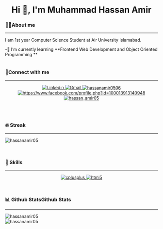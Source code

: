 <h1 align="center">Hi 👋, I'm Muhammad Hassan Amir</h1>

<p align="center">
</p>

<h3>💁‍♂️About me</h3>
<hr>
<p>I am 1st year Computer Science Student at Air University Islamabad.</p>
 -🌱 I’m currently learning **Frontend Web Development and Object Oriented Programming **
 <br><br>

<h3 align="left">📱Connect with me</h3>
<hr>
<p align="center">
    <a href="www.linkedin.com/in/hassan-amir-a2a19b24b" target="blank"><img src="https://img.shields.io/badge/LinkedIn-0077B5?style=for-the-    badge&logo=linkedin&logoColor=white" alt="Linkedin" />
    </a>
    <a href="https://mail.google.com/mail/?view=cm&fs=1&to=hassanamir0506@gmail.com" target="_blank"> 
	     <img alt="Gmail" src="https://img.shields.io/badge/Gmail-D14836?style=for-the-badge&logo=gmail&logoColor=white">
	</a>
<a href="https://twitter.com/hassanamir0506" target="blank"><img align="center" src="https://img.shields.io/badge/Twitter-1DA1F2?style=for-the-   badge&logo=twitter&logoColor=white" alt="hassanamir0506" />
	</a>
<a href="https://fb.com/https://www.facebook.com/profile.php?id=100013913140948" target="blank"><img align="center" src="https://img.shields.io/badge/Facebook-1877F2?style=for-the-badge&logo=facebook&logoColor=white" alt="https://www.facebook.com/profile.php?id=100013913140948"  />
	</a>
<a href="https://instagram.com/hassan_amir05" target="blank"><img align="center" src="https://img.shields.io/badge/Instagram-E4405F?style=for-the-badge&logo=instagram&logoColor=white" alt="hassan_amir05"  />
	</a>
</p>
<br><br>

<h3 aling="left">🔥 Streak</h3>
<hr>
<p aling="center">
	<img  src="https://github-readme-streak-stats.herokuapp.com/?user=hassanamir05&theme=blue-green" alt="hassanamir05" />
</p>
<br>

<h3 align="left">🚀 Skills</h3>
<hr>
<p align="center">
  <a href="https://www.w3schools.com/cpp/" target="_blank" rel="noreferrer"> <img src="https://img.shields.io/badge/C%2B%2B-00599C?style=for-the-badge&logo=c%2B%2B&logoColor=white" alt="cplusplus">
	</a> 
  <a href="https://www.w3.org/html/" target="_blank" rel="noreferrer"> <img src="https://img.shields.io/badge/HTML5-E34F26?style=for-the-badge&logo=html5&logoColor=white" alt="html5">
	</a> 
</p>
<br>
<h3 aling="left">📊 Github StatsGithub Stats</h3>
<hr>
<p alingh="center">
  <img  src="https://github-readme-stats.vercel.app/api?username=hassanamir05&theme=blue-green" alt="hassanamir05" />
	<br>
  <img  src="https://github-readme-stats.vercel.app/api/top-langs/?username=hassanamir05&theme=blue-green" alt="hassanamir05" />
</p>
 <br>



